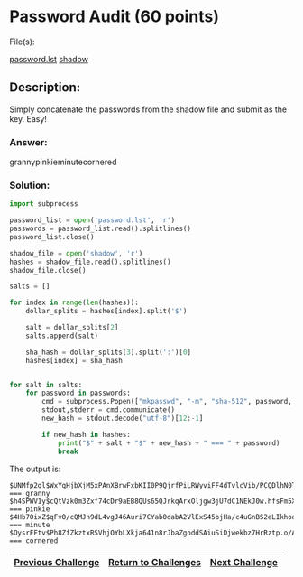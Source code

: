 # Password Audit (60 points)

File(s): 

[password.lst](password.lst)
[shadow](shadow)

## Description:

Simply concatenate the passwords from the shadow file and submit as the key. Easy!

### Answer:

grannypinkieminutecornered

### Solution:

```py
import subprocess

password_list = open('password.lst', 'r')
passwords = password_list.read().splitlines()
password_list.close()

shadow_file = open('shadow', 'r')
hashes = shadow_file.read().splitlines()
shadow_file.close()

salts = []

for index in range(len(hashes)):
    dollar_splits = hashes[index].split('$')

    salt = dollar_splits[2]
    salts.append(salt)

    sha_hash = dollar_splits[3].split(':')[0]
    hashes[index] = sha_hash


for salt in salts:
    for password in passwords:
        cmd = subprocess.Popen(["mkpasswd", "-m", "sha-512", password, salt], stdout=subprocess.PIPE, stderr=subprocess.STDOUT)
        stdout,stderr = cmd.communicate()
        new_hash = stdout.decode("utf-8")[12:-1]

        if new_hash in hashes:
            print("$" + salt + "$" + new_hash + " === " + password)
            break
```

The output is:

```
$UNMfp2ql$WxYqHjbXjM5xPAnXBrwFxbKII0P9QjrfPiLRWyviFF4dTvlcVib/PCQDlhN0TXLhnQIvQpfIjCO3sTeRMme6D0 === granny
$h4SPWV1y$cQtVzk0m3Zxf74cDr9aEB8QUs65QJrkqArxOljgw3jU7dC1NEkJ0w.hfsFm5XcSQ11nyOzJ./Q5Bi7O/Ut45R0 === pinkie
$4Hb7OixZ$qFv0/cQMJn9dL4vgJ46Auri7CYab0dabA2VlExS45bjHa/c4uGnBS2eLIkhoqzqmOVzRwFimT8Wj3zXQ19YW10 === minute
$OysrFFtv$Ph8ZfZkztxRSVhjOYbLXkja641n8rJbaZgoddSAiuSiDjwekbz7HrRztp.o/AeG0UPvaqT.cqRmXYu8xJ66Mp1 === cornered
```


| [Previous Challenge](/Challenges/Protect-And-Defend/10) | [Return to Challenges](/Challenges/../../../#modules) | [Next Challenge](/Challenges/Securely-Provision/1) |
| :------- | :-----: | ------: |